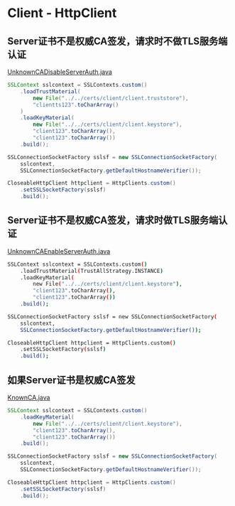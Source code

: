 # Client - HttpClient

## Server证书不是权威CA签发，请求时不做TLS服务端认证

[UnknownCADisableServerAuth.java](src/main/java/me/chanjar/client/hc/UnknownCADisableServerAuth.java)

```java
SSLContext sslcontext = SSLContexts.custom()
    .loadTrustMaterial(
        new File("../../certs/client/client.truststore"),
        "clientts123".toCharArray()
    )
    .loadKeyMaterial(
        new File("../../certs/client/client.keystore"),
        "client123".toCharArray(),
        "client123".toCharArray())
    .build();

SSLConnectionSocketFactory sslsf = new SSLConnectionSocketFactory(
    sslcontext,
    SSLConnectionSocketFactory.getDefaultHostnameVerifier());

CloseableHttpClient httpclient = HttpClients.custom()
    .setSSLSocketFactory(sslsf)
    .build();
```

## Server证书不是权威CA签发，请求时做TLS服务端认证

[UnknownCAEnableServerAuth.java](src/main/java/me/chanjar/client/hc/UnknownCAEnableServerAuth.java)

```bash
SSLContext sslcontext = SSLContexts.custom()
    .loadTrustMaterial(TrustAllStrategy.INSTANCE)
    .loadKeyMaterial(
        new File("../../certs/client/client.keystore"),
        "client123".toCharArray(),
        "client123".toCharArray())
    .build();

SSLConnectionSocketFactory sslsf = new SSLConnectionSocketFactory(
    sslcontext,
    SSLConnectionSocketFactory.getDefaultHostnameVerifier());

CloseableHttpClient httpclient = HttpClients.custom()
    .setSSLSocketFactory(sslsf)
    .build();
```

## 如果Server证书是权威CA签发

[KnownCA.java](src/main/java/me/chanjar/client/hc/KnownCA.java)

```java
SSLContext sslcontext = SSLContexts.custom()
    .loadKeyMaterial(
        new File("../../certs/client/client.keystore"),
        "client123".toCharArray(),
        "client123".toCharArray())
    .build();

SSLConnectionSocketFactory sslsf = new SSLConnectionSocketFactory(
    sslcontext,
    SSLConnectionSocketFactory.getDefaultHostnameVerifier());

CloseableHttpClient httpclient = HttpClients.custom()
    .setSSLSocketFactory(sslsf)
    .build();
```





